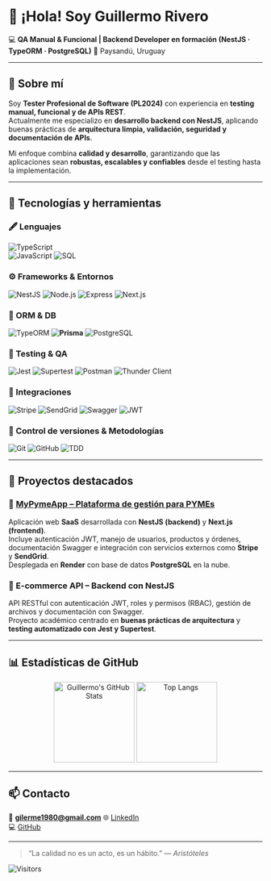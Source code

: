 # 👋 ¡Hola! Soy Guillermo Rivero  

💻 **QA Manual & Funcional | Backend Developer en formación (NestJS · TypeORM · PostgreSQL)** 📍 Paysandú, Uruguay  

---

## 🚀 Sobre mí

Soy **Tester Profesional de Software (PL2024)** con experiencia en **testing manual, funcional y de APIs REST**.  
Actualmente me especializo en **desarrollo backend con NestJS**, aplicando buenas prácticas de **arquitectura limpia, validación, seguridad y documentación de APIs**.  

Mi enfoque combina **calidad y desarrollo**, garantizando que las aplicaciones sean **robustas, escalables y confiables** desde el testing hasta la implementación.

---

## 🧰 Tecnologías y herramientas

### 🖋️ Lenguajes  
![TypeScript](https://img.shields.io/badge/TypeScript-007ACC?style=for-the-badge&logo=typescript&logoColor=white)  
![JavaScript](https://img.shields.io/badge/JavaScript-F7DF1E?style=for-the-badge&logo=javascript&logoColor=black)
![SQL](https://img.shields.io/badge/SQL-336791?style=for-the-badge&logo=postgresql&logoColor=white)

### ⚙️ Frameworks & Entornos  
![NestJS](https://img.shields.io/badge/NestJS-E0234E?style=for-the-badge&logo=nestjs&logoColor=white)
![Node.js](https://img.shields.io/badge/Node.js-339933?style=for-the-badge&logo=node-dot-js&logoColor=white)
![Express](https://img.shields.io/badge/Express.js-404D59?style=for-the-badge)
![Next.js](https://img.shields.io/badge/Next.js-000000?style=for-the-badge&logo=nextdotjs&logoColor=white)

### 🧱 ORM & DB  
![TypeORM](https://img.shields.io/badge/TypeORM-FF6C37?style=for-the-badge&logo=typeorm&logoColor=white)
**![Prisma](https://img.shields.io/badge/Prisma-3982CE?style=for-the-badge&logo=Prisma&logoColor=white)**
![PostgreSQL](https://img.shields.io/badge/PostgreSQL-4169E1?style=for-the-badge&logo=postgresql&logoColor=white)

### 🧪 Testing & QA  
![Jest](https://img.shields.io/badge/Jest-C21325?style=for-the-badge&logo=jest&logoColor=white)
![Supertest](https://img.shields.io/badge/Supertest-323330?style=for-the-badge&logo=mocha&logoColor=white)
![Postman](https://img.shields.io/badge/Postman-FF6C37?style=for-the-badge&logo=postman&logoColor=white)
![Thunder Client](https://img.shields.io/badge/Thunder%20Client-1F87E7?style=for-the-badge&logo=thunder&logoColor=white)

### 🔗 Integraciones
![Stripe](https://img.shields.io/badge/Stripe-626CD9?style=for-the-badge&logo=stripe&logoColor=white)
![SendGrid](https://img.shields.io/badge/SendGrid-0084FF?style=for-the-badge&logo=sendgrid&logoColor=white)
![Swagger](https://img.shields.io/badge/Swagger-85EA2D?style=for-the-badge&logo=swagger&logoColor=black)
![JWT](https://img.shields.io/badge/JWT-000000?style=for-the-badge&logo=jsonwebtokens&logoColor=white)

### 🧩 Control de versiones & Metodologías
![Git](https://img.shields.io/badge/Git-F05033?style=for-the-badge&logo=git&logoColor=white)
![GitHub](https://img.shields.io/badge/GitHub-121011?style=for-the-badge&logo=github&logoColor=white)
![TDD](https://img.shields.io/badge/TDD-FF4088?style=for-the-badge&logo=testcafe&logoColor=white)

---

## 🧪 Proyectos destacados

### 🔹 [MyPymeApp – Plataforma de gestión para PYMEs](https://mypymeapp-front.vercel.app/)
Aplicación web **SaaS** desarrollada con **NestJS (backend)** y **Next.js (frontend)**.  
Incluye autenticación JWT, manejo de usuarios, productos y órdenes, documentación Swagger e integración con servicios externos como **Stripe** y **SendGrid**.  
Desplegada en **Render** con base de datos **PostgreSQL** en la nube.  

### 🔹 E-commerce API – Backend con NestJS
API RESTful con autenticación JWT, roles y permisos (RBAC), gestión de archivos y documentación con Swagger.  
Proyecto académico centrado en **buenas prácticas de arquitectura** y **testing automatizado con Jest y Supertest**.  

---

## 📊 Estadísticas de GitHub

<p align="center">
  <!-- Stats generales incluyendo repos privados -->
  <img height="160" src="https://github-readme-stats.vercel.app/api?username=gilerme1&show_icons=true&theme=tokyonight&hide_border=true&count_private=true" alt="Guillermo's GitHub Stats" />

  <!-- Lenguajes principales excluyendo repos antiguos de C# y Java -->
  <img height="160" src="https://github-readme-stats.vercel.app/api/top-langs/?username=gilerme1&layout=compact&theme=tokyonight&hide_border=true&langs_count=6&exclude_repo=old-projects,csharp-labs,java-legacy" alt="Top Langs" />
</p>


---

## 📫 Contacto

📧 **gilerme1980@gmail.com** 
🌐 [LinkedIn](https://www.linkedin.com/in/guillermorivero1)  
💻 [GitHub](https://github.com/gilerme1)

---

> “La calidad no es un acto, es un hábito.” — *Aristóteles*

![Visitors](https://komarev.com/ghpvc/?username=gilerme1&style=for-the-badge&color=0e75b6)